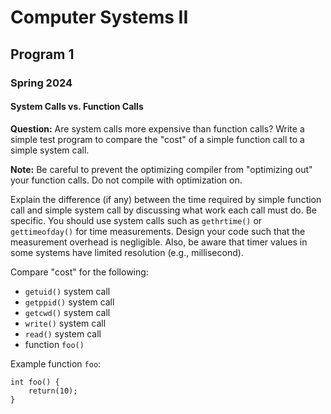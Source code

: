 <body>
    <h1>Computer Systems II</h1>
    <h2>Program 1</h2>
    <h3>Spring 2024</h3>
    <h4>System Calls vs. Function Calls</h4>
    <p>
        <strong>Question:</strong> Are system calls more expensive than function calls? Write a simple test program to compare the "cost" of a simple function call to a simple system call. 
    </p>
    <p>
        <strong>Note:</strong> Be careful to prevent the optimizing compiler from "optimizing out" your function calls. Do not compile with optimization on.
    </p>
    <p>
        Explain the difference (if any) between the time required by simple function call and simple system call by discussing what work each call must do. Be specific. You should use system calls such as <code>gethrtime()</code> or <code>gettimeofday()</code> for time measurements. Design your code such that the measurement overhead is negligible. Also, be aware that timer values in some systems have limited resolution (e.g., millisecond).
    </p>
    <p>Compare "cost" for the following:</p>
    <ul>
        <li><code>getuid()</code> system call</li>
        <li><code>getppid()</code> system call</li>
        <li><code>getcwd()</code> system call</li>
        <li><code>write()</code> system call</li>
        <li><code>read()</code> system call</li>
        <li>function <code>foo()</code></li>
    </ul>
    <p>Example function <code>foo</code>:</p>
    <pre><code>int foo() {
    return(10);
}</code></pre>
</body>
</html>
